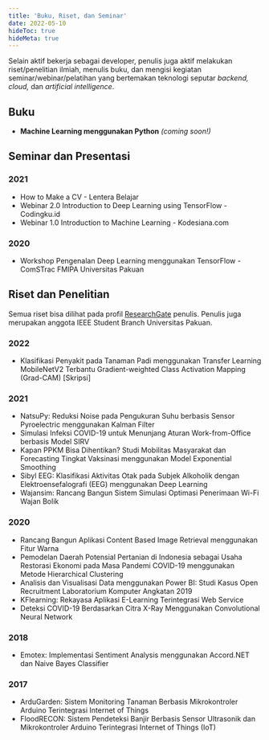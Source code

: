 ```yaml
---
title: 'Buku, Riset, dan Seminar'
date: 2022-05-10
hideToc: true
hideMeta: true
---
```


Selain aktif bekerja sebagai developer, penulis juga aktif melakukan riset/penelitian ilmiah, menulis buku, dan mengisi
kegiatan seminar/webinar/pelatihan yang bertemakan teknologi seputar _backend, cloud,_ dan _artificial intelligence_.

## Buku

- **Machine Learning menggunakan Python** _(coming soon!)_

## Seminar dan Presentasi

### 2021

- How to Make a CV - Lentera Belajar
- Webinar 2.0 Introduction to Deep Learning using TensorFlow - Codingku.id
- Webinar 1.0 Introduction to Machine Learning - Kodesiana.com

### 2020

- Workshop Pengenalan Deep Learning menggunakan TensorFlow - ComSTrac FMIPA Universitas Pakuan

## Riset dan Penelitian

Semua riset bisa dilihat pada profil [ResearchGate](https://www.researchgate.net/profile/Fahmi_Noor_Fiqri/research)
penulis. Penulis juga merupakan anggota IEEE Student Branch Universitas Pakuan.

### 2022

- Klasifikasi Penyakit pada Tanaman Padi menggunakan Transfer Learning MobileNetV2 Terbantu Gradient-weighted Class
  Activation Mapping (Grad-CAM) [Skripsi]

### 2021

- NatsuPy: Reduksi Noise pada Pengukuran Suhu berbasis Sensor Pyroelectric menggunakan Kalman Filter
- Simulasi Infeksi COVID-19 untuk Menunjang Aturan Work-from-Office berbasis Model SIRV
- Kapan PPKM Bisa Dihentikan? Studi Mobilitas Masyarakat dan Forecasting Tingkat Vaksinasi menggunakan Model Exponential
  Smoothing
- Sibyl EEG: Klasifikasi Aktivitas Otak pada Subjek Alkoholik dengan Elektroensefalografi (EEG) menggunakan Deep
  Learning
- Wajansim: Rancang Bangun Sistem Simulasi Optimasi Penerimaan Wi-Fi Wajan Bolik

### 2020

- Rancang Bangun Aplikasi Content Based Image Retrieval menggunakan Fitur Warna
- Pemodelan Daerah Potensial Pertanian di Indonesia sebagai Usaha Restorasi Ekonomi pada Masa Pandemi COVID-19
  menggunakan Metode Hierarchical Clustering
- Analisis dan Visualisasi Data menggunakan Power BI: Studi Kasus Open Recruitment Laboratorium Komputer Angkatan 2019
- KFlearning: Rekayasa Aplikasi E-Learning Terintegrasi Web Service
- Deteksi COVID-19 Berdasarkan Citra X-Ray Menggunakan Convolutional Neural Network

### 2018

- Emotex: Implementasi Sentiment Analysis menggunakan Accord.NET dan Naive Bayes Classifier

### 2017

- ArduGarden: Sistem Monitoring Tanaman Berbasis Mikrokontroler Arduino Terintegrasi Internet of Things
- FloodRECON: Sistem Pendeteksi Banjir Berbasis Sensor Ultrasonik dan Mikrokontroler Arduino Terintegrasi Internet of
  Things (IoT)
